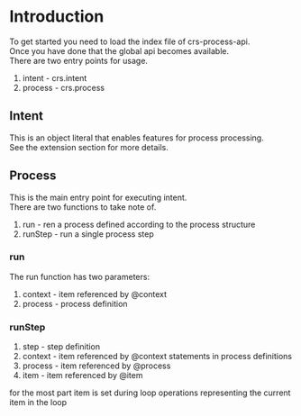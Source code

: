 # Introduction

To get started you need to load the index file of crs-process-api.  
Once you have done that the global api becomes available.  
There are two entry points for usage.

1. intent - crs.intent
2. process - crs.process

## Intent
This is an object literal that enables features for process processing.  
See the extension section for more details.

## Process 
This is the main entry point for executing intent.  
There are two functions to take note of.

1. run - ren a process defined according to the process structure
2. runStep - run a single process step

### run

The run function has two parameters: 

1. context - item referenced by @context
1. process - process definition

### runStep

1. step     - step definition 
1. context  - item referenced by @context statements in process definitions
1. process  - item referenced by @process
1. item     - item referenced by @item

for the most part item is set during loop operations representing the current item in the loop

